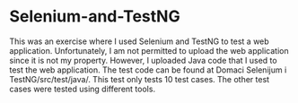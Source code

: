# Selenium-and-TestNG
This was an exercise where I used Selenium and TestNG to test a web application.
Unfortunately, I am not permitted to upload the web application since it is not my property. However, I uploaded Java code that I used to test the web application. The test code can be found at Domaci Selenijum i TestNG/src/test/java/. This test only tests 10 test cases. The other test cases were tested using different tools.
